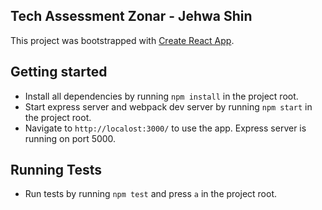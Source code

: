 ## Tech Assessment Zonar - Jehwa Shin

This project was bootstrapped with [Create React App](https://github.com/facebook/create-react-app).

## Getting started

- Install all dependencies by running `npm install` in the project root. 
- Start express server and webpack dev server by running `npm start` in the project root. 
- Navigate to `http://localost:3000/` to use the app. Express server is running on port 5000.

## Running Tests

- Run tests by running `npm test` and press `a` in the project root. 